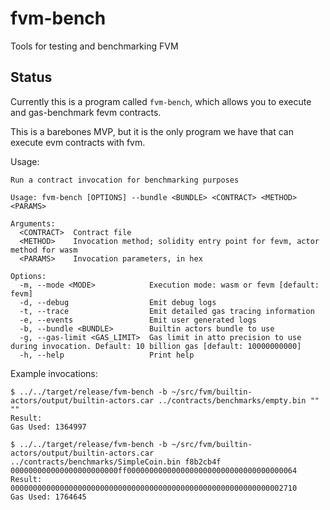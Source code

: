 # fvm-bench
Tools for testing and benchmarking FVM

## Status

Currently this is a program called `fvm-bench`, which allows you to execute and gas-benchmark
fevm contracts.

This is a barebones MVP, but it is the only program we have that can execute evm contracts with fvm.

Usage:
```
Run a contract invocation for benchmarking purposes

Usage: fvm-bench [OPTIONS] --bundle <BUNDLE> <CONTRACT> <METHOD> <PARAMS>

Arguments:
  <CONTRACT>  Contract file
  <METHOD>    Invocation method; solidity entry point for fevm, actor method for wasm
  <PARAMS>    Invocation parameters, in hex

Options:
  -m, --mode <MODE>            Execution mode: wasm or fevm [default: fevm]
  -d, --debug                  Emit debug logs
  -t, --trace                  Emit detailed gas tracing information
  -e, --events                 Emit user generated logs
  -b, --bundle <BUNDLE>        Builtin actors bundle to use
  -g, --gas-limit <GAS_LIMIT>  Gas limit in atto precision to use during invocation. Default: 10 billion gas [default: 10000000000]
  -h, --help                   Print help
```

Example invocations:
```
$ ../../target/release/fvm-bench -b ~/src/fvm/builtin-actors/output/builtin-actors.car ../contracts/benchmarks/empty.bin "" ""
Result:
Gas Used: 1364997

$ ../../target/release/fvm-bench -b ~/src/fvm/builtin-actors/output/builtin-actors.car ../contracts/benchmarks/SimpleCoin.bin f8b2cb4f 000000000000000000000000ff00000000000000000000000000000000000064
Result: 0000000000000000000000000000000000000000000000000000000000002710
Gas Used: 1764645
```
